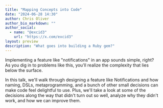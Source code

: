 ```yaml
---
title: "Mapping Concepts into Code"
date: "2024-06-28 14:30"
author: Chris Oliver
author_bio_markdown: ""
author_social:
  - name: "@excid3"
    url: "https://x.com/excid3"
layout: preview
description: "What goes into building a Ruby gem?"
---
```


Implementing a feature like "notifications" in an app sounds simple, right? As you dig in to problems like this, you'll realize the complexity that lies below the surface.

In this talk, we'll walk through designing a feature like Notifications and how naming, DSLs, metaprogramming, and a bunch of other small decisions can make code feel delightful to use. Plus, we'll take a look at some of the decisions along the way that didn't turn out so well, analyze why they didn't work, and how we can improve them.
